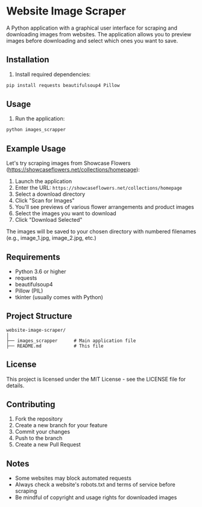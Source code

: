 # Website Image Scraper

A Python application with a graphical user interface for scraping and downloading images from websites. The application allows you to preview images before downloading and select which ones you want to save.

## Installation

1. Install required dependencies:

```bash
pip install requests beautifulsoup4 Pillow
```

## Usage

1. Run the application:

```bash
python images_scrapper
```

## Example Usage

Let's try scraping images from Showcase Flowers (https://showcaseflowers.net/collections/homepage):

1. Launch the application
2. Enter the URL: `https://showcaseflowers.net/collections/homepage`
3. Select a download directory
4. Click "Scan for Images"
5. You'll see previews of various flower arrangements and product images
6. Select the images you want to download
7. Click "Download Selected"

The images will be saved to your chosen directory with numbered filenames (e.g., image_1.jpg, image_2.jpg, etc.)

## Requirements

- Python 3.6 or higher
- requests
- beautifulsoup4
- Pillow (PIL)
- tkinter (usually comes with Python)

## Project Structure

```
website-image-scraper/
│
├── images_scrapper      # Main application file
├── README.md            # This file
```

## License

This project is licensed under the MIT License - see the LICENSE file for details.

## Contributing

1. Fork the repository
2. Create a new branch for your feature
3. Commit your changes
4. Push to the branch
5. Create a new Pull Request

## Notes

- Some websites may block automated requests
- Always check a website's robots.txt and terms of service before scraping
- Be mindful of copyright and usage rights for downloaded images
